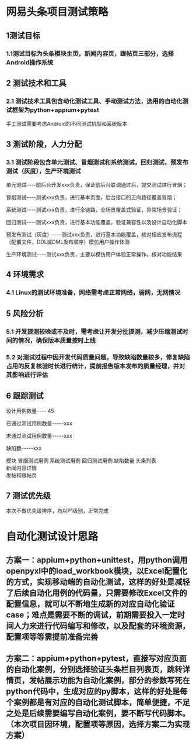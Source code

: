 # 网易头条项目测试策略
## 1测试目标
### 1.1测试目标为头条模块主页，新闻内容页，跟帖页三部分，选择Android操作系统

## 2 测试技术和工具
### 2.1 测试技术工具包含动化测试工具、手动测试方法，选用的自动化测试框架为python+appium+pytest

手工测试需要考虑Android的不同测试机型和系统版本


## 3 测试阶段，人力分配
### 3.1 测试阶段包含单元测试、冒烟测试和系统测试，回归测试，预发布测试（灰度），生产环境测试

单元测试----前后台开发xxx负责，保证前后台联调通过后，提交测试进行冒烟；

冒烟测试----测试xxx负责，进行基本页面，后台接口的正向路径覆盖冒烟；

系统测试----测试xxx负责，进行全链路，全场景覆盖式验证，异常场景验证；

回归测试----测试xxx负责，进行基本功能覆盖，验证兼容性以及设计自动化脚本

预发布测试（灰度）----测试xxx负责，进行基本功能覆盖，核对相应发布流程（配置文件，DDL或DML发布顺序）模仿用户操作体验

生产环境测试----测试xxx负责，主要以模仿用户体验正常操作，核对功能结果


## 4‌ 环境需求

### 4.1 Linux的测试环境准备，网络需考虑正常网络，弱网，无网情况


## 5 风险分析
### 5.1 开发提测较晚或不及时，需考虑让开发分批提测，减少压缩测试时间的情况，确保版本质量按时上线

### 5.2 对测试过程中因开发代码质量问题，导致缺陷数量较多，修复缺陷占用的反复核验时长进行统计，提前报告版本发布的质量经理，并对其影响进行评估


## 6 跟踪测试
设计用例数量----    45

已通过测试用例数量-----xxx

未通过测试用例数量-----xxx

缺陷数-----xxx

模块	冒烟测试用例	系统测试用例	回归测试用例	缺陷数量
头条列表				
新闻内容详情				
发帖和跟帖页				


## 7 测试优先级
本次不做优先级排序，均以P1级别，正常完成



# 自动化测试设计思路

## 方案一：appium+python+unittest，用python调用openpyxl中的load_workbook模块，以Excel配置化的方式，实现移动端的自动化测试，这样的好处是减轻了后续自动化用例的代码量，只需要修改Excel文件的配置信息，就可以不断地生成新的对应自动化验证case；难点是需要不断的调试，前期需要投入一定时间人力来进行代码编写和修改，以及配套的环境资源，配置项等等需提前准备完善

## 方案二：appium+python+pytest，直接写对应页面的自动化案例，分别选择验证头条栏目列表页，跳转详情页，发帖展示功能为自动化案例，部分的参数写死在python代码中，生成对应的py脚本，这样的好处是每个案例都是有对应的自动化测试脚本，简单便捷，不足之处是后续需要编写自动化案例，要不断写代码脚本。（本次项目因环境，配置项等原因，选择方案二为实现方案）
